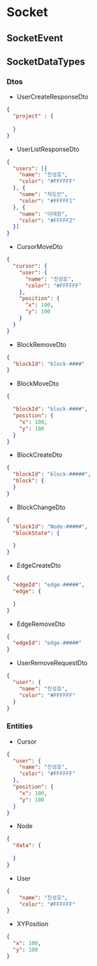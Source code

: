 # Socket

## SocketEvent
 
## SocketDataTypes


### Dtos

- UserCreateResponseDto
```json
{
  "project" : {
    
  }
}
```

- UserListResponseDto
```json
{
  "users": [{
    "name": "진성호",
    "color": "#FFFFFF"
  }, {
    "name": "차도인",
    "color": "#FFFFF1"
  }, {
    "name": "이태원",
    "color": "#FFFFF2"
  }]
}
```

- CursorMoveDto
```json
{
  "cursor": {
    "user": {
      "name": "진성호",
      "color": "#FFFFFF"
    },
    "position": {
      "x": 100,
      "y": 100
    }
  }
}
```



- BlockRemoveDto
```json
{
  "blockId": "block-####"
}
```
- BlockMoveDto
```json
{

  "blockId": "block-####",
  "position": {
    "x": 100,
    "y": 100
  }
}
```
- BlockCreateDto
```json
{
  "blockId": "block-#####",
  "block": {
  } 
}
```
- BlockChangeDto
```json
{
  "blockId": "Node-#####",
  "blockState": {

  }
}
```

- EdgeCreateDto
```json
{
  "edgeId": "edge-#####",
  "edge": {

  }
}
```

- EdgeRemoveDto
```json
{
  "edgeId": "edge-#####"
}
```

- UserRemoveRequestDto
```json
{
  "user": {
    "name": "진성호",
    "color": "#FFFFFF"
  }
}
```



### Entities

- Cursor
```json
{
  "user": {
    "name": "진성호",
    "color": "#FFFFFF"
  },
  "position": {
    "x": 100,
    "y": 100
  }
}
```

- Node
```json
{
  "data": {
    
  }
}
```

- User
```json
{
    "name": "진성호",
    "color": "#FFFFFF"
}
```

- XYPosition
```json
{
  "x": 100,
  "y": 100
}
```
